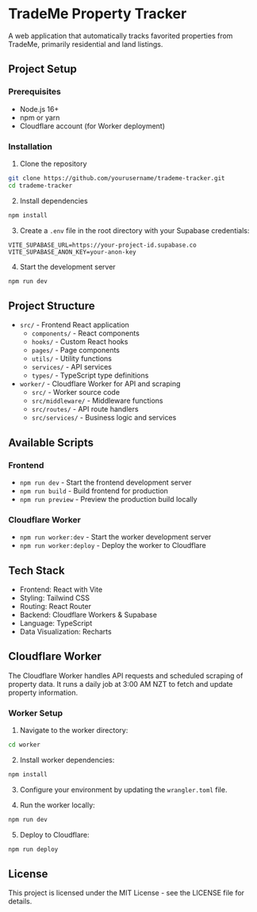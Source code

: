 # TradeMe Property Tracker

A web application that automatically tracks favorited properties from TradeMe, primarily residential and land listings.

## Project Setup

### Prerequisites

- Node.js 16+
- npm or yarn
- Cloudflare account (for Worker deployment)

### Installation

1. Clone the repository
```bash
git clone https://github.com/yourusername/trademe-tracker.git
cd trademe-tracker
```

2. Install dependencies
```bash
npm install
```

3. Create a `.env` file in the root directory with your Supabase credentials:
```
VITE_SUPABASE_URL=https://your-project-id.supabase.co
VITE_SUPABASE_ANON_KEY=your-anon-key
```

4. Start the development server
```bash
npm run dev
```

## Project Structure

- `src/` - Frontend React application
  - `components/` - React components
  - `hooks/` - Custom React hooks
  - `pages/` - Page components
  - `utils/` - Utility functions
  - `services/` - API services
  - `types/` - TypeScript type definitions
- `worker/` - Cloudflare Worker for API and scraping
  - `src/` - Worker source code
  - `src/middleware/` - Middleware functions
  - `src/routes/` - API route handlers
  - `src/services/` - Business logic and services

## Available Scripts

### Frontend
- `npm run dev` - Start the frontend development server
- `npm run build` - Build frontend for production
- `npm run preview` - Preview the production build locally

### Cloudflare Worker
- `npm run worker:dev` - Start the worker development server
- `npm run worker:deploy` - Deploy the worker to Cloudflare

## Tech Stack

- Frontend: React with Vite
- Styling: Tailwind CSS
- Routing: React Router
- Backend: Cloudflare Workers & Supabase
- Language: TypeScript
- Data Visualization: Recharts

## Cloudflare Worker

The Cloudflare Worker handles API requests and scheduled scraping of property data. It runs a daily job at 3:00 AM NZT to fetch and update property information.

### Worker Setup

1. Navigate to the worker directory:
```bash
cd worker
```

2. Install worker dependencies:
```bash
npm install
```

3. Configure your environment by updating the `wrangler.toml` file.

4. Run the worker locally:
```bash
npm run dev
```

5. Deploy to Cloudflare:
```bash
npm run deploy
```

## License

This project is licensed under the MIT License - see the LICENSE file for details.
